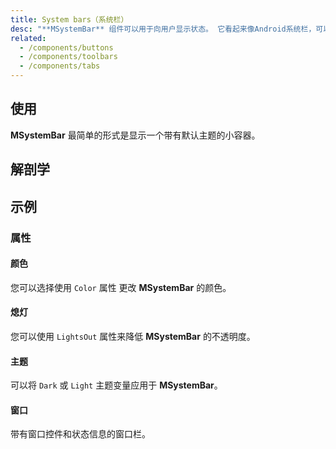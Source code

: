 ```yaml
---
title: System bars（系统栏）
desc: "**MSystemBar** 组件可以用于向用户显示状态。 它看起来像Android系统栏，可以包含图标、空格和一些文本。"
related:
  - /components/buttons
  - /components/toolbars
  - /components/tabs
---
```


## 使用

**MSystemBar** 最简单的形式是显示一个带有默认主题的小容器。

<system-bars-usage></system-bars-usage>

## 解剖学

## 示例

### 属性

#### 颜色

您可以选择使用 `Color` 属性 更改 **MSystemBar** 的颜色。

<masa-example file="Examples.system_bars.Color"></masa-example>

#### 熄灯

您可以使用 `LightsOut` 属性来降低 **MSystemBar** 的不透明度。

<masa-example file="Examples.system_bars.LightOut"></masa-example>

#### 主题

可以将 `Dark` 或 `Light` 主题变量应用于 **MSystemBar**。

<masa-example file="Examples.system_bars.Theme"></masa-example>

#### 窗口

带有窗口控件和状态信息的窗口栏。

<masa-example file="Examples.system_bars.Window"></masa-example>
